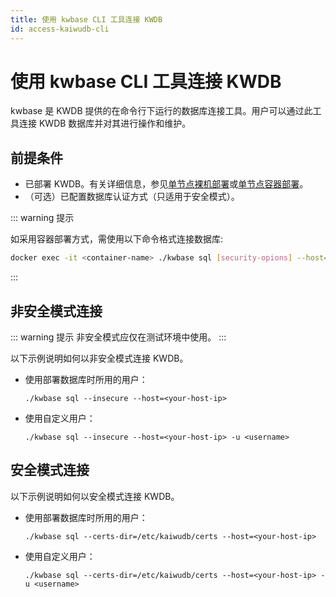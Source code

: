 ```yaml
---
title: 使用 kwbase CLI 工具连接 KWDB
id: access-kaiwudb-cli
---
```


# 使用 kwbase CLI 工具连接 KWDB

kwbase 是 KWDB 提供的在命令行下运行的数据库连接工具。用户可以通过此工具连接 KWDB 数据库并对其进行操作和维护。

## 前提条件

- 已部署 KWDB。有关详细信息，参见[单节点裸机部署](../install-kaiwudb/quickstart-bare-metal.md)或[单节点容器部署](../install-kaiwudb/quickstart-docker.md)。
- （可选）已配置数据库认证方式（只适用于安全模式）。

::: warning 提示

如采用容器部署方式，需使用以下命令格式连接数据库:

```bash
docker exec -it <container-name> ./kwbase sql [security-opions] --host=<your-host-ip> [-u <username>]
```

:::

## 非安全模式连接

::: warning 提示
非安全模式应仅在测试环境中使用。
:::

以下示例说明如何以非安全模式连接 KWDB。

- 使用部署数据库时所用的用户：

    ```shell
    ./kwbase sql --insecure --host=<your-host-ip>
    ```

- 使用自定义用户：

    ```shell
    ./kwbase sql --insecure --host=<your-host-ip> -u <username>
    ```

## 安全模式连接

以下示例说明如何以安全模式连接 KWDB。

- 使用部署数据库时所用的用户：

    ```shell
    ./kwbase sql --certs-dir=/etc/kaiwudb/certs --host=<your-host-ip>
    ```

- 使用自定义用户：

    ```shell
    ./kwbase sql --certs-dir=/etc/kaiwudb/certs --host=<your-host-ip> -u <username>
    ```